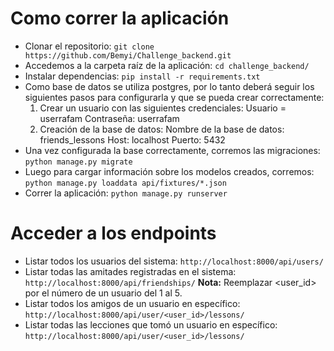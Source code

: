 # Como correr la aplicación

- Clonar el repositorio: `git clone https://github.com/Bemyi/Challenge_backend.git`
- Accedemos a la carpeta raíz de la aplicación: `cd challenge_backend/`
- Instalar dependencias: `pip install -r requirements.txt`
- Como base de datos se utiliza postgres, por lo tanto deberá seguir los siguientes pasos para configurarla
  y que se pueda crear correctamente:
  1. Crear un usuario con las siguientes credenciales:
     Usuario = userrafam
     Contraseña: userrafam
  2. Creación de la base de datos:
     Nombre de la base de datos: friends_lessons
     Host: localhost
     Puerto: 5432
- Una vez configurada la base correctamente, corremos las migraciones: `python manage.py migrate`
- Luego para cargar información sobre los modelos creados, corremos: `python manage.py loaddata api/fixtures/*.json`
- Correr la aplicación: `python manage.py runserver`

# Acceder a los endpoints

- Listar todos los usuarios del sistema: `http://localhost:8000/api/users/`
- Listar todas las amitades registradas en el sistema: `http://localhost:8000/api/friendships/`
  **Nota:** Reemplazar <user_id> por el número de un usuario del 1 al 5.
- Listar todos los amigos de un usuario en específico: `http://localhost:8000/api/user/<user_id>/lessons/`
- Listar todas las lecciones que tomó un usuario en específico: `http://localhost:8000/api/user/<user_id>/lessons/`
